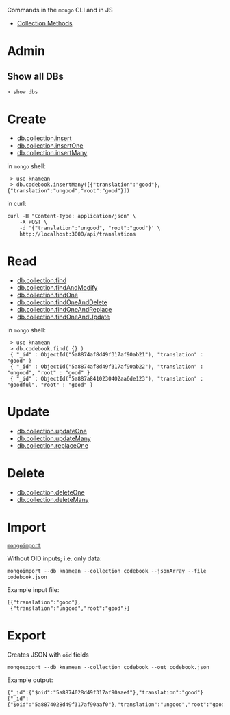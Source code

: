 Commands in the `mongo` CLI and in JS

- [Collection Methods](https://docs.mongodb.com/manual/reference/method/js-collection/)

# Admin

## Show all DBs

    > show dbs

# Create

- [db.collection.insert](https://docs.mongodb.com/manual/reference/method/db.collection.insert/)
- [db.collection.insertOne](https://docs.mongodb.com/manual/reference/method/db.collection.insertOne/)
- [db.collection.insertMany](https://docs.mongodb.com/manual/reference/method/db.collection.insertMany/)

in `mongo` shell:

     > use knamean
     > db.codebook.insertMany([{"translation":"good"}, {"translation":"ungood","root":"good"}])

in curl:

    curl -H "Content-Type: application/json" \ 
        -X POST \ 
        -d '{"translation":"ungood", "root":"good"}' \
        http://localhost:3000/api/translations


# Read

- [db.collection.find](https://docs.mongodb.com/manual/reference/method/db.collection.find/)
- [db.collection.findAndModify](https://docs.mongodb.com/manual/reference/method/db.collection.findAndModify/)
- [db.collection.findOne](https://docs.mongodb.com/manual/reference/method/db.collection.findOne/)
- [db.collection.findOneAndDelete](https://docs.mongodb.com/manual/reference/method/db.collection.findOneAndDelete/)
- [db.collection.findOneAndReplace](https://docs.mongodb.com/manual/reference/method/db.collection.findAndReplace/)
- [db.collection.findOneAndUpdate](https://docs.mongodb.com/manual/reference/method/db.collection.findAndUpdate/)

in `mongo` shell:

     > use knamean
     > db.codebook.find( {} )
     { "_id" : ObjectId("5a8874af8d49f317af90ab21"), "translation" : "good" }
     { "_id" : ObjectId("5a8874af8d49f317af90ab22"), "translation" : "ungood", "root" : "good" }
     { "_id" : ObjectId("5a887a8410230402aa6de123"), "translation" : "goodful", "root" : "good" }

# Update

- [db.collection.updateOne](https://docs.mongodb.com/manual/reference/method/db.collection.updateOne)
- [db.collection.updateMany](https://docs.mongodb.com/manual/reference/method/db.collection.updateMany)
- [db.collection.replaceOne](https://docs.mongodb.com/manual/reference/method/db.collection.replaceOne)

# Delete

- [db.collection.deleteOne](https://docs.mongodb.com/manual/reference/method/db.collection.deleteOne)
- [db.collection.deleteMany](https://docs.mongodb.com/manual/reference/method/db.collection.deleteMany)

# Import

[`mongoimport`](https://docs.mongodb.com/manual/reference/program/mongoimport/)

Without OID inputs; i.e. only data:

    mongoimport --db knamean --collection codebook --jsonArray --file codebook.json

Example input file:

    [{"translation":"good"},
     {"translation":"ungood","root":"good"}]

# Export

Creates JSON with `oid` fields

    mongoexport --db knamean --collection codebook --out codebook.json
    
Example output:

    {"_id":{"$oid":"5a8874028d49f317af90aaef"},"translation":"good"}
    {"_id":{"$oid":"5a8874028d49f317af90aaf0"},"translation":"ungood","root":"good"}
